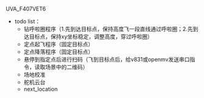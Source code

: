 UVA_F407VET6

- todo list：
  - 钻呼啦圈程序（1.先到达目标点，保持高度飞一段直线通过呼啦圈；2.先到达目标点，保持xy坐标稳定，调整高度，穿过呼啦圈）
  - 定点起飞程序（固定目标点）
  - 定点降落程序（固定目标点）
  - 悬停到指定点后进行扫码（飞到目标点后，给v831或openmv发送串口指令，读取场景中的二维码）
  - 场地校准
  - 舵机云台
  - next_location
  